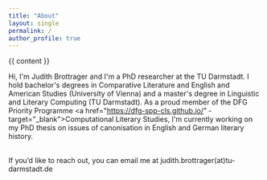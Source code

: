 ```yaml
---
title: "About"
layout: single
permalink: /
author_profile: true
---
```


{{ content }}

Hi, I'm Judith Brottrager and I'm a PhD researcher at the TU Darmstadt. I hold bachelor's degrees in Comparative Literature and English and American Studies (University of Vienna) and a master's degree in Linguistic and Literary Computing (TU Darmstadt). As a proud member of the DFG Priority Programme  <a href="https://dfg-spp-cls.github.io/" ­target="_blank"­>Computational Literary Studies</a>, I'm currently working on my PhD thesis on issues of canonisation in English and German literary history.<br><br>

If you’d like to reach out, you can email me at judith.brottrager(at)tu-darmstadt.de<br><br>
